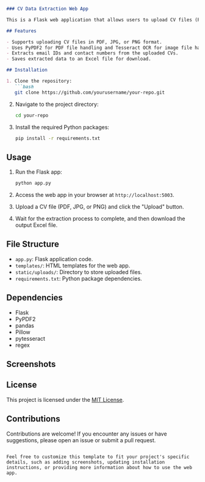 ```markdown
### CV Data Extraction Web App

This is a Flask web application that allows users to upload CV files (PDF, JPG, or PNG format) to extract email IDs, contact numbers, and text from them.

## Features

- Supports uploading CV files in PDF, JPG, or PNG format.
- Uses PyPDF2 for PDF file handling and Tesseract OCR for image file handling.
- Extracts email IDs and contact numbers from the uploaded CVs.
- Saves extracted data to an Excel file for download.

## Installation

1. Clone the repository:
   ```bash
   git clone https://github.com/yourusername/your-repo.git
   ```

2. Navigate to the project directory:
   ```bash
   cd your-repo
   ```

3. Install the required Python packages:
   ```bash
   pip install -r requirements.txt
   ```

## Usage

1. Run the Flask app:
   ```bash
   python app.py
   ```

2. Access the web app in your browser at `http://localhost:5003`.

3. Upload a CV file (PDF, JPG, or PNG) and click the "Upload" button.

4. Wait for the extraction process to complete, and then download the output Excel file.

## File Structure

- `app.py`: Flask application code.
- `templates/`: HTML templates for the web app.
- `static/uploads/`: Directory to store uploaded files.
- `requirements.txt`: Python package dependencies.

## Dependencies

- Flask
- PyPDF2
- pandas
- Pillow
- pytesseract
- regex

## Screenshots


## License

This project is licensed under the [MIT License](LICENSE).

## Contributions

Contributions are welcome! If you encounter any issues or have suggestions, please open an issue or submit a pull request.
```

Feel free to customize this template to fit your project's specific details, such as adding screenshots, updating installation instructions, or providing more information about how to use the web app.
